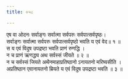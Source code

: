 ```yaml
---
title: ०५८

---
```

एष वा ओदनः सर्वाङ्गः सर्वात्मा सर्वपरुः सर्वपात्सर्वपृष्ठः।  
सर्वाङ्गः सर्वात्मा सर्वपरुः सर्वपात्सर्वपृष्ठो भवति य एवं वेद॥ १ ॥  
स य एवं विदुष उपद्रष्टा भवति प्राणं रुणद्धि ।  
न च प्राणं ऋणद्ध्य अथ सर्वस्सं जीयते ॥ २ ॥  
न च सर्वस्सं जियते अथैनमाहाप्रतिष्ठानो ऽनायतनो मरिष्यसीति ।  
अप्रतिष्ठान एवानायतनो म्रियते य एवं विदुष उपद्रष्टा भवति ॥ ३ ॥  